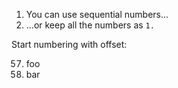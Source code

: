 <!-- internal -->

1. You can use sequential numbers...
1. ...or keep all the numbers as `1.`

Start numbering with offset:

57. foo
1. bar